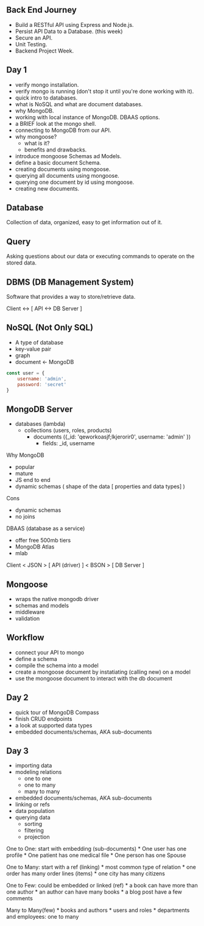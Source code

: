 ## Back End Journey
* Build a RESTful API using Express and Node.js.
* Persist API Data to a Database. (this week)
* Secure an API.
* Unit Testing.
* Backend Project Week.
## Day 1
* verify mongo installation.
* verify mongo is running (don't stop it until you're done working with it).
* quick intro to databases.
* what is NoSQL and what are document databases.
* why MongoDB.
* working with local instance of MongoDB. DBAAS options.
* a BRIEF look at the mongo shell.
* connecting to MongoDB from our API.
* why mongoose? 
    * what is it? 
    * benefits and drawbacks.
* introduce mongoose Schemas ad Models.
* define a basic document Schema.
* creating documents using mongoose.
* querying all documents using mongoose.
* querying one document by id using mongoose.
* creating new documents.

## Database

Collection of data, organized, easy to get information out of it.

## Query 

Asking questions about our data or executing commands to operate on the stored data.

## DBMS (DB Management System)

Software that provides a way to store/retrieve data.

Client <-> [ API <-> DB Server ]

## NoSQL (Not Only SQL) 
* A type of database 
* key-value pair
* graph
* document <- MongoDB

```js
const user = {
    username: 'admin',
    password: 'secret'
}
```

## MongoDB Server 
* databases (lambda)
    * collections (users, roles, products)
        * documents ({_id: 'qeworkoasjf;lkjerorir0', username: 'admin' })
            * fields: _id, username

Why MongoDB
* popular
* mature
* JS end to end 
* dynamic schemas ( shape of the data [ properties and data types] )

Cons 
* dynamic schemas
* no joins

DBAAS (database as a service)
* offer free 500mb tiers
* MongoDB Atlas
* mlab

Client < JSON > [ API (driver) ] < BSON > [ DB Server ]

## Mongoose 
* wraps the native mongodb driver 
* schemas and models 
* middleware 
* validation

## Workflow

* connect your API to mongo
* define a schema 
* compile the schema into a model 
* create a mongoose document by instatiating (calling new) on a model 
* use the mongoose document to interact with the db document 

## Day 2 
* quick tour of MongoDB Compass
* finish CRUD endpoints
* a look at supported data types
* embedded documents/schemas, AKA sub-documents

## Day 3
* importing data
* modeling relations
    * one to one
    * one to many
    * many to many
* embedded documents/schemas, AKA sub-documents
* linking or refs
* data population
* querying data
    * sorting
    * filtering
    * projection

One to One: start with embedding (sub-documents)
    * One user has one profile
    * One patient has one medical file
    * One person has one Spouse

One to Many: start with a ref (linking)
    * most common type of relation
    * one order has many order lines (items)
    * one city has many citizens

One to Few: could be embedded or linked (ref)
    * a book can have more than one author
    * an author can have many books
    * a blog post have a few comments 

Many to Many(few)
    * books and authors
    * users and roles 
    * departments and employees: one to many 

